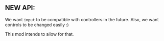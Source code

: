 
## NEW API:

We want `input` to be compatible with controllers in the future.
Also, we want controls to be changed easily :)

This mod intends to allow for that.

